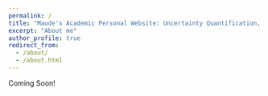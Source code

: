```yaml
---
permalink: /
title: "Maude's Academic Personal Website: Uncertainty Quantification, Computational Statistics"
excerpt: "About me"
author_profile: true
redirect_from: 
  - /about/
  - /about.html
---
```



Coming Soon!

